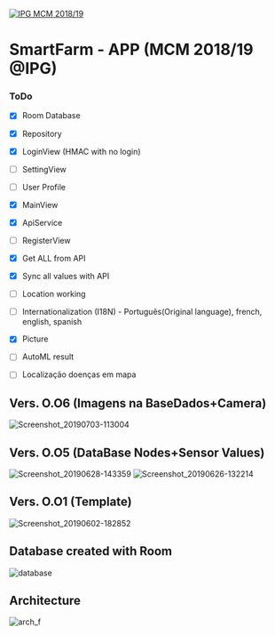 <a href="http://mcm.ipg.pt"><img src="http://www.ipg.pt/website/imgs/logotipo_ipg.jpg" title="IPG(MCM)" alt="IPG MCM 2018/19"></a>

# SmartFarm - APP (MCM 2018/19 @IPG)

### ToDo
- [x] Room Database
- [x] Repository
- [x] LoginView (HMAC with no login)
- [ ] SettingView
- [ ] User Profile
- [x] MainView
- [x] ApiService
- [ ] RegisterView
- [x] Get ALL from API
- [x] Sync all values with API
- [ ] Location working
- [ ] Internationalization (I18N) - Português(Original language), french, english, spanish
- [x] Picture
- [ ] AutoML result
- [ ] Localização doenças em mapa



## Vers. O.O6 (Imagens na BaseDados+Camera)
![Screenshot_20190703-113004](https://user-images.githubusercontent.com/2634610/60584842-2ac14b00-9d86-11e9-84e1-98168ec57bbd.png)

## Vers. O.O5 (DataBase Nodes+Sensor Values)
![Screenshot_20190628-143359](https://user-images.githubusercontent.com/2634610/60449184-f8e1a480-9c1e-11e9-9f8f-df13ff3a3eb4.png)
![Screenshot_20190626-132214](https://user-images.githubusercontent.com/2634610/60449251-229acb80-9c1f-11e9-873c-71708502d24b.png)

## Vers. O.O1 (Template)
![Screenshot_20190602-182852](https://user-images.githubusercontent.com/2634610/58764911-d8adbf80-8564-11e9-8381-6e175939c0e1.png)


## Database created with Room
![database](https://user-images.githubusercontent.com/2634610/58764875-57562d00-8564-11e9-81f7-60eca5da45cf.PNG)


## Architecture
![arch_f](https://user-images.githubusercontent.com/2634610/53636185-3570a580-3c17-11e9-8000-3d8d2916fae0.PNG)

